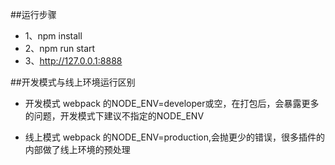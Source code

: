﻿##运行步骤
* 1、npm install
* 2、npm run start
* 3、http://127.0.0.1:8888 

##开发模式与线上环境运行区别
* 开发模式 webpack 的NODE_ENV=developer或空，在打包后，会暴露更多的问题，开发模式下建议不指定的NODE_ENV

* 线上模式 webpack 的NODE_ENV=production,会抛更少的错误，很多插件的内部做了线上环境的预处理